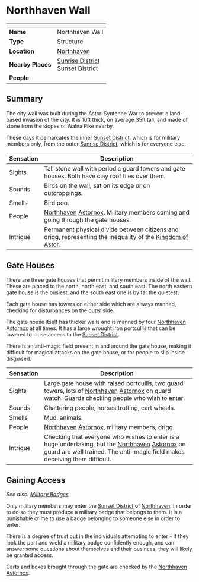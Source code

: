 # Northhaven Wall

| []() | |
| --- | --- |
| **Name** | Northhaven Wall |
| **Type** | Structure |
| **Location** | [Northhaven](../README.md) |
| **Nearby Places** | [Sunrise District](sunrise-district.md)<br />[Sunset District](sunset-district.md) |
| **People** | |

## Summary

The city wall was built during the Astor-Syntenne War to prevent a land-based invasion of the city. It is 10ft thick, on average 35ft tall, and made of stone from the slopes of Walna Pike nearby.

These days it demarcates the inner [Sunset District](sunset-district.md), which is for military members only, from the outer [Sunrise District](sunrise-district.md), which is for everyone else.

| Sensation | Description |
| ---- | --- |
| Sights | Tall stone wall with periodic guard towers and gate houses. Both have clay roof tiles over them. |
| Sounds | Birds on the wall, sat on its edge or on outcroppings. |
| Smells | Bird poo. |
| People | [Northhaven](../README.md) [Astornox](../../../organisations/astornox/README.md). Military members coming and going through the gate houses. |
| Intrigue | Permanent physical divide between citizens and drigg, representing the inequality of the [Kingdom of Astor](../../../README.md). |

## Gate Houses

There are three gate houses that permit military members inside of the wall. These are placed to the north, north east, and south east. The north eastern gate house is the busiest, and the south east one is by far the quietest.

Each gate house has towers on either side which are always manned, checking for disturbances on the outer side.

The gate house itself has thicker walls and is manned by four [Northhaven](../README.md) [Astornox](../../../organisations/astornox/README.md) at all times. It has a large wrought iron portcullis that can be lowered to close access to the [Sunset District](sunset-district.md).

There is an anti-magic field present in and around the gate house, making it difficult for magical attacks on the gate house, or for people to slip inside disguised.

| Sensation | Description |
| ---- | --- |
| Sights | Large gate house with raised portcullis, two guard towers, lots of [Northhaven](../README.md) [Astornox](../../../organisations/astornox/README.md) on guard watch. Guards checking people who wish to enter. |
| Sounds | Chattering people, horses trotting, cart wheels. |
| Smells | Mud, animals. |
| People | [Northhaven](../README.md) [Astornox](../../../organisations/astornox/README.md), military members, drigg. |
| Intrigue | Checking that everyone who wishes to enter is a huge undertaking, but the [Northhaven](../README.md) [Astornox](../../../organisations/astornox/README.md) on guard are well trained. The anti-magic field makes deceiving them difficult. |

## Gaining Access

*See also: [Military Badges](../../../military-badges.md)*

Only military members may enter the [Sunset District](sunset-district.md) of [Northhaven](../README.md). In order to do so they must produce a military badge that belongs to them. It is a punishable crime to use a badge belonging to someone else in order to enter.

There is a degree of trust put in the individuals attempting to enter - if they look the part and wield a military badge confidently enough, and can answer some questions about themselves and their business, they will likely be granted access.

Carts and boxes brought through the gate are checked by the [Northhaven](../README.md) [Astornox](../../../organisations/astornox/README.md).
